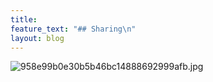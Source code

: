 ```yaml
---
title:
feature_text: "## Sharing\n"
layout: blog
---
```


![958e99b0e30b5b46bc14888692999afb.jpg](/uploads/958e99b0e30b5b46bc14888692999afb.jpg)
